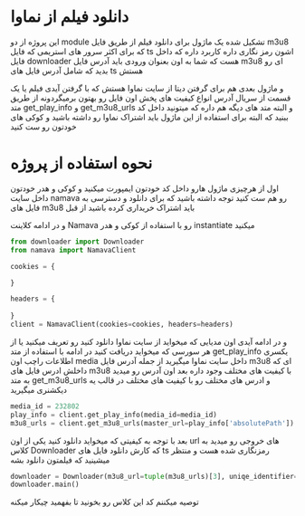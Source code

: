# دانلود فیلم از نماوا

این پروژه از دو module تشکیل شده یک ماژول برای دانلود فیلم از طریق فایل m3u8 که برای اکثر سرور های استریمی که فایل ts اشون رمز نگاری داره کاربرد داره که داخل فایل downloader هست که شما به اون بعنوان ورودی باید آدرس فایل m3u8 ای رو بدید که شامل آدرس فایل های ts هستش

و ماژول بعدی هم برای گرفتن دیتا از سایت نماوا هستش که با گرفتن آیدی فیلم یا یک قسمت از سریال آدرس انواع کیفیت های پخش اون فایل رو بهتون برمیگردونه از طریق متد get_play_info و get_m3u8_urls و البته متد های دیگه هم داره که میتونید داخل کد ببنید که البته برای استفاده از این ماژول باید اشتراک نماوا رو داشته باشید و کوکی های خودتون رو ست کنید 


# نحوه استفاده از پروژه 

اول از هرچیزی ماژول هارو داخل کد خودتون ایمپورت میکنید و کوکی و هدر خودتون داخل سایت namava رو هم ست کنید توجه داشته باشید که برای دانلود و دسترسی به فایل های m3u8 باید اشتراک خریداری کرده باشید از قبل

و در ادامه کلاینت Namava رو با استفاده از کوکی و هدر instantiate میکنید 

```python
from downloader import Downloader
from namava import NamavaClient

cookies = {

}

headers = {
  
}
client = NamavaClient(cookies=cookies, headers=headers)
```


و در ادامه آیدی اون مدیایی که میخواید از سایت نماوا دانلود کنید رو تعریف میکنید یا از هر سورسی که میخواید دریافت کنید
در ادامه با استفاده از متد get_play_info یکسری اطلاعات راچب اون media داخل سایت نماوا میگیرید از جمله آدرس فایل m3u8 ای که داخلش ادرس فایل های m3u8 با کیفیت های مختلف وجود داره بعد اون آدرس رو میدید به متد get_m3u8_urls و ادرس های مختلف رو با کیفیت های مختلف در قالب یه دیکشنری میگیرید

```python
media_id = 232802
play_info = client.get_play_info(media_id=media_id)
m3u8_urls = client.get_m3u8_urls(master_url=play_info['absolutePath']).values()
```

بعد با توجه به کیفیتی که میخواید دانلود کنید یکی از اون url های خروجی رو میدید به کلاس Downloader که کارش دانلود فایل های ts رمزنگاری شده هست و منتظر میشینید که فیلمتون دانلود بشه 

```python
downloader = Downloader(m3u8_url=tuple(m3u8_urls)[3], uniqe_identifier=media_id)
downloader.main()
```

توصیه میکننم کد این کلاس رو بخونید تا بفهمید چیکار میکنه 
